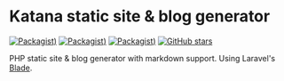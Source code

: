 # Katana static site & blog generator

[![Packagist](https://img.shields.io/packagist/v/themsaid/katana.svg?style=flat-square))]()
[![Packagist](https://img.shields.io/packagist/dt/themsaid/katana.svg?style=flat-square))](https://packagist.org/packages/themsaid/katana)
[![Packagist](https://img.shields.io/packagist/l/themsaid/katana.svg?style=flat-square))]()
[![GitHub stars](https://img.shields.io/github/stars/badges/shields.svg?style=social&label=Star?style=flat-square)]()

PHP static site & blog generator with markdown support. Using Laravel's [Blade](https://laravel.com/docs/5.2/blade).